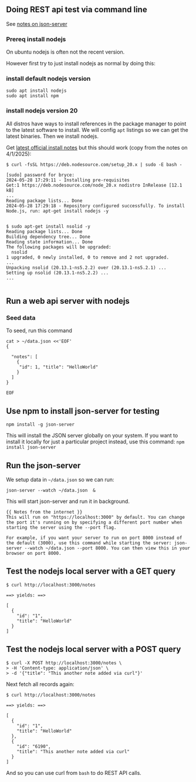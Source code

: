 ## Doing REST api test via command line

See [notes on json-server](https://www.freecodecamp.org/news/json-server-for-frontend-development/)

### Prereq install nodejs

On ubuntu nodejs is often not the recent version.

However first try to just install nodejs as normal by doing this:
### install default nodejs version

```
sudo apt install nodejs
sudo apt install npm
```

### install nodejs version 20

All distros have ways to install references in the package manager to point to the latest
software to install.  We will config `apt` listings so we can get the latest binaries.
Then we install nodejs.

Get [latest official install notes](https://docs.nodesource.com/docs/nsolid/quickstart/local) but this
should work (copy from the notes on 4/1/2025):


```
$ curl -fsSL https://deb.nodesource.com/setup_20.x | sudo -E bash -

[sudo] password for bryce:
2024-05-28 17:29:11 - Installing pre-requisites
Get:1 https://deb.nodesource.com/node_20.x nodistro InRelease [12.1 kB]
...
Reading package lists... Done
2024-05-28 17:29:18 - Repository configured successfully. To install Node.js, run: apt-get install nodejs -y


$ sudo apt-get install nsolid -y
Reading package lists... Done
Building dependency tree... Done
Reading state information... Done
The following packages will be upgraded:
  nsolid
1 upgraded, 0 newly installed, 0 to remove and 2 not upgraded.
...
Unpacking nsolid (20.13.1-ns5.2.2) over (20.13.1-ns5.2.1) ...
Setting up nsolid (20.13.1-ns5.2.2) ...
...


```

## Run a web api server with nodejs

### Seed data

To seed, run this command

```
cat > ~/data.json <<'EOF'
{

  "notes": [
    {
     "id": 1, "title": "HelloWorld"
    }
  ]
}

EOF
```

## Use npm to install json-server for testing

```
npm install -g json-server
```

This will install the JSON server globally on your system. If you want to install it locally for just a particular project instead, use this command: `npm install json-server`

## Run the json-server

We setup data in `~/data.json` so we can run:

```
json-server --watch ~/data.json  &
```

This will start json-server and run it in background.


```
{{ Notes from the internet }}
This will run on "https://localhost:3000" by default. You can change the port it's running on by specifying a different port number when starting the server using the --port flag.

For example, if you want your server to run on port 8000 instead of the default (3000), use this command while starting the server: json-server --watch ~/data.json --port 8000. You can then view this in your browser on port 8000.
```

## Test the nodejs local server with a GET query

```
$ curl http://localhost:3000/notes

==> yields: ==>

[
  {
    "id": "1",
    "title": "HelloWorld"
  }
]
```

## Test the nodejs local server with a POST query

```
$ curl -X POST http://localhost:3000/notes \
> -H 'Content-type: application/json' \
> -d '{"title": "This another note added via curl"}'
```

Next fetch all records again:

```
$ curl http://localhost:3000/notes

==> yields: ==>

[
  {
    "id": "1",
    "title": "HelloWorld"
  },
  {
    "id": "6190",
    "title": "This another note added via curl"
  }
]
```

And so you can use curl from `bash` to do REST API calls.

